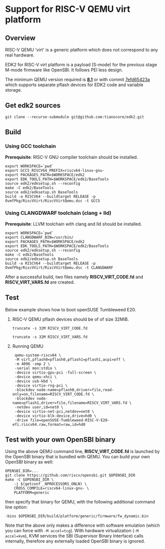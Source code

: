 # Support for RISC-V QEMU virt platform

## Overview
RISC-V QEMU 'virt' is a generic platform which does not correspond to any real
hardware.

EDK2 for RISC-V virt platform is a payload (S-mode) for the previous stage M-mode
firmware like OpenSBI. It follows PEI less design.

The minimum QEMU version required is
**[8.1](https://wiki.qemu.org/Planning/8.1)** or with commit
[7efd65423a](https://github.com/qemu/qemu/commit/7efd65423ab22e6f5890ca08ae40c84d6660242f)
which supports separate pflash devices for EDK2 code and variable storage.

## Get edk2 sources

    git clone --recurse-submodule git@github.com:tianocore/edk2.git

## Build

### Using GCC toolchain
**Prerequisite**: RISC-V GNU compiler toolchain should be installed.

    export WORKSPACE=`pwd`
    export GCC5_RISCV64_PREFIX=riscv64-linux-gnu-
    export PACKAGES_PATH=$WORKSPACE/edk2
    export EDK_TOOLS_PATH=$WORKSPACE/edk2/BaseTools
    source edk2/edksetup.sh --reconfig
    make -C edk2/BaseTools
    source edk2/edksetup.sh BaseTools
    build -a RISCV64 --buildtarget RELEASE -p OvmfPkg/RiscVVirt/RiscVVirtQemu.dsc -t GCC5

### Using CLANGDWARF toolchain (clang + lld)
**Prerequisite**: LLVM toolchain with clang and lld should be installed.

    export WORKSPACE=`pwd`
    export CLANGDWARF_BIN=/usr/bin/
    export PACKAGES_PATH=$WORKSPACE/edk2
    export EDK_TOOLS_PATH=$WORKSPACE/edk2/BaseTools
    source edk2/edksetup.sh --reconfig
    make -C edk2/BaseTools
    source edk2/edksetup.sh BaseTools
    build -a RISCV64 --buildtarget RELEASE -p OvmfPkg/RiscVVirt/RiscVVirtQemu.dsc -t CLANGDWARF

After a successful build, two files namely **RISCV_VIRT_CODE.fd** and **RISCV_VIRT_VARS.fd** are created.

## Test
Below example shows how to boot openSUSE Tumbleweed E20.

1) RISC-V QEMU pflash devices should be of of size 32MiB.

    `truncate -s 32M RISCV_VIRT_CODE.fd`

    `truncate -s 32M RISCV_VIRT_VARS.fd`

2) Running QEMU

        qemu-system-riscv64 \
        -M virt,pflash0=pflash0,pflash1=pflash1,acpi=off \
        -m 4096 -smp 2 \
        -serial mon:stdio \
        -device virtio-gpu-pci -full-screen \
        -device qemu-xhci \
        -device usb-kbd \
        -device virtio-rng-pci \
        -blockdev node-name=pflash0,driver=file,read-only=on,filename=RISCV_VIRT_CODE.fd \
        -blockdev node-name=pflash1,driver=file,filename=RISCV_VIRT_VARS.fd \
        -netdev user,id=net0 \
        -device virtio-net-pci,netdev=net0 \
        -device virtio-blk-device,drive=hd0 \
        -drive file=openSUSE-Tumbleweed-RISC-V-E20-efi.riscv64.raw,format=raw,id=hd0

## Test with your own OpenSBI binary
Using the above QEMU command line, **RISCV_VIRT_CODE.fd** is launched by the
OpenSBI binary that is bundled with QEMU. You can build your own OpenSBI binary
as well:

    OPENSBI_DIR=...
    git clone https://github.com/riscv/opensbi.git $OPENSBI_DIR
    make -C $OPENSBI_DIR \
        -j $(getconf _NPROCESSORS_ONLN) \
        CROSS_COMPILE=riscv64-linux-gnu- \
        PLATFORM=generic

then specify that binary for QEMU, with the following additional command line
option:

    -bios $OPENSBI_DIR/build/platform/generic/firmware/fw_dynamic.bin

Note that the above only makes a difference with software emulation (which you
can force with `-M accel=tcg`). With hardware virtualization (`-M accel=kvm`),
KVM services the SBI (Supervisor Binary Interface) calls internally, therefore
any externally loaded OpenSBI binary is ignored.
